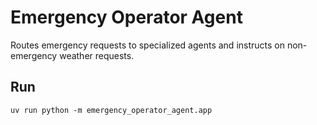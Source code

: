 # Emergency Operator Agent

Routes emergency requests to specialized agents and instructs on non-emergency weather requests.

## Run
```
uv run python -m emergency_operator_agent.app
```
